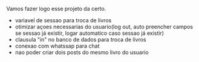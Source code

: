 Vamos fazer logo esse projeto da certo.

* variavel de sessao para troca de livros
* otimizar açoes necessarias do usuario(log out, auto preencher campos se sessao já existir, logar automatico caso sessao já existir)
* clausula "in" no banco de dados para troca de livros
* conexao com whatssap para chat
* nao poder criar dois posts do mesmo livro do usuario